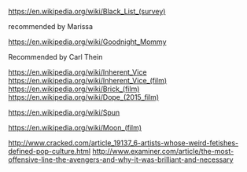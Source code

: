 
<!--
-->

https://en.wikipedia.org/wiki/Black_List_(survey)

recommended by Marissa

https://en.wikipedia.org/wiki/Goodnight_Mommy

Recommended by Carl Thein

https://en.wikipedia.org/wiki/Inherent_Vice
https://en.wikipedia.org/wiki/Inherent_Vice_(film)
https://en.wikipedia.org/wiki/Brick_(film)
https://en.wikipedia.org/wiki/Dope_(2015_film)

https://en.wikipedia.org/wiki/Spun


https://en.wikipedia.org/wiki/Moon_(film)

http://www.cracked.com/article_19137_6-artists-whose-weird-fetishes-defined-pop-culture.html
http://www.examiner.com/article/the-most-offensive-line-the-avengers-and-why-it-was-brilliant-and-necessary

<!-- vim: set autoindent expandtab sw=4 syntax=markdown: -->

